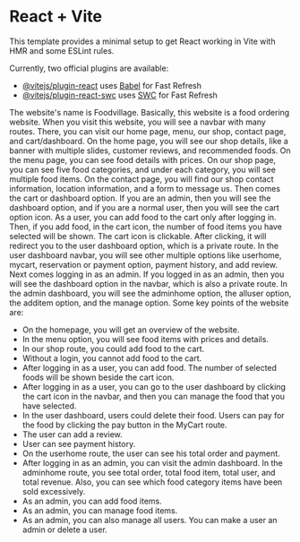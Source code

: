 # React + Vite

This template provides a minimal setup to get React working in Vite with HMR and some ESLint rules.

Currently, two official plugins are available:

- [@vitejs/plugin-react](https://github.com/vitejs/vite-plugin-react/blob/main/packages/plugin-react/README.md) uses [Babel](https://babeljs.io/) for Fast Refresh
- [@vitejs/plugin-react-swc](https://github.com/vitejs/vite-plugin-react-swc) uses [SWC](https://swc.rs/) for Fast Refresh



The website's name is Foodvillage. Basically, this website is a food ordering website. When you visit this website, you will see a navbar with many routes. There, you can visit our home page, menu, our shop, contact page, and cart/dashboard. On the home page, you will see our shop details, like a banner with multiple slides, customer reviews, and recommended foods. On the menu page, you can see food details with prices. On our shop page, you can see five food categories, and under each category, you will see multiple food items. On the contact page, you will find our shop contact information, location information, and a form to message us. Then comes the cart or dashboard option. If you are an admin, then you will see the dashboard option, and if you are a normal user, then you will see the cart option icon. As a user, you can add food to the cart only after logging in. Then, if you add food, in the cart icon, the number of food items you have selected will be shown. The cart icon is clickable. After clicking, it will redirect you to the user dashboard option, which is a private route. In the user dashboard navbar, you will see other multiple options like userhome, mycart, reservation or payment option, payment history, and add review. Next comes logging in as an admin. If you logged in as an admin, then you will see the dashboard option in the navbar, which is also a private route. In the admin dashboard, you will see the adminhome option, the alluser option, the additem option, and the manage option. Some key points of the website are:


* On the homepage, you will get an overview of the website.
* In the menu option, you will see food items with prices and details.
* In our shop route, you could add food to the cart.
* Without a login, you cannot add food to the cart.
* After logging in as a user, you can add food. The number of selected foods will be shown beside the cart icon.
* After logging in as a user, you can go to the user dashboard by clicking the cart icon in the navbar, and then you can manage the food that you have selected.
* In the user dashboard, users could delete their food. Users can pay for the food by clicking the pay button in the MyCart route.
* The user can add a review.
* User can see payment history.
* On the userhome route, the user can see his total order and payment.
* After logging in as an admin, you can visit the admin dashboard. In the adminhome route, you see total order, total food item, total user, and total revenue. Also, you can see which food category items have been sold excessively.
* As an admin, you can add food items.
* As an admin, you can manage food items.
* As an admin, you can also manage all users. You can make a user an admin or delete a user.

